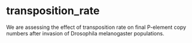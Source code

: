 # transposition_rate
We are assessing the effect of transposition rate on final P-element copy numbers after invasion of Drosophila melanogaster populations.

